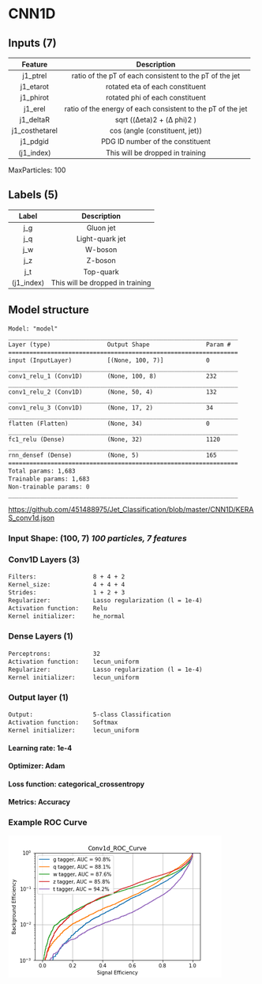 # CNN1D

## Inputs (7)

Feature|Description
:--:|:--:
j1_ptrel|ratio of the pT of each consistent to the pT of the jet
j1_etarot|rotated eta of each constituent
j1_phirot|rotated phi of each constituent
j1_erel|ratio of the energy of each consistent to the pT of the jet
j1_deltaR|sqrt ((Δeta)2 + (Δ phi)2 )
j1_costhetarel|cos (angle (constituent, jet))
j1_pdgid|PDG ID number of the constituent
(j1_index)|This will be dropped in training
MaxParticles: 100

## Labels (5)

Label|Description
:--:|:--:
j_g|Gluon jet
j_q|Light-quark jet
j_w|W-boson
j_z|Z-boson
j_t|Top-quark
(j1_index)|This will be dropped in training

## Model structure

    Model: "model"
    _________________________________________________________________
    Layer (type)                Output Shape                Param #   
    =================================================================
    input (InputLayer)          [(None, 100, 7)]            0         
    _________________________________________________________________
    conv1_relu_1 (Conv1D)       (None, 100, 8)              232       
    _________________________________________________________________
    conv1_relu_2 (Conv1D)       (None, 50, 4)               132       
    _________________________________________________________________
    conv1_relu_3 (Conv1D)       (None, 17, 2)               34        
    _________________________________________________________________
    flatten (Flatten)           (None, 34)                  0         
    _________________________________________________________________
    fc1_relu (Dense)            (None, 32)                  1120      
    _________________________________________________________________
    rnn_densef (Dense)          (None, 5)                   165       
    =================================================================
    Total params: 1,683
    Trainable params: 1,683
    Non-trainable params: 0
    _________________________________________________________________

<https://github.com/451488975/Jet_Classification/blob/master/CNN1D/KERAS_conv1d.json>

### Input Shape: (100, 7) *100 particles, 7 features*

### Conv1D Layers (3)

    Filters:                8 + 4 + 2
    Kernel_size:            4 + 4 + 4
    Strides:                1 + 2 + 3
    Regularizer:            Lasso regularization (l = 1e-4)
    Activation function:    Relu
    Kernel initializer:     he_normal

### Dense Layers (1)

    Perceptrons:            32
    Activation function:    lecun_uniform
    Regularizer:            Lasso regularization (l = 1e-4)
    Kernel initializer:     lecun_uniform

### Output layer (1)

    Output:                 5-class Classification
    Activation function:    Softmax
    Kernel initializer:     lecun_uniform

#### Learning rate:         1e-4

#### Optimizer:             Adam

#### Loss function:         categorical_crossentropy

#### Metrics:               Accuracy

### Example ROC Curve

![Conv1D ROC Curve](https://github.com/451488975/Jet_Classification/raw/master/CNN1D/Conv1d_ROC.png "Conv1D ROC Curve")

